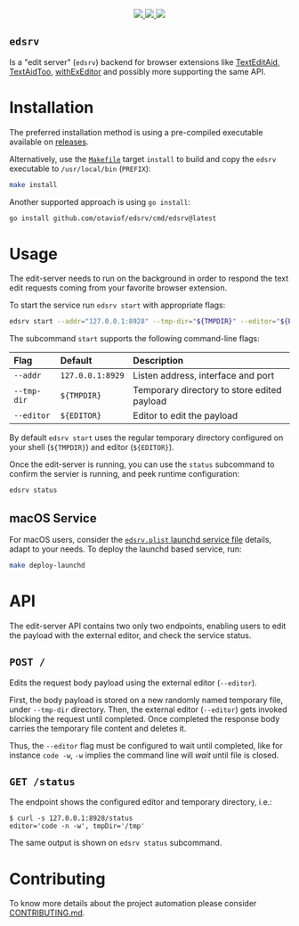 <p align="center">
    <a alt="CI" href="https://github.com/otaviof/edsrv/actions">
        <img src="https://github.com/otaviof/edsrv/actions/workflows/test.yaml/badge.svg">
    </a>
    <a alt="project quality report" href="https://goreportcard.com/report/github.com/otaviof/edsrv">
        <img src="https://goreportcard.com/badge/github.com/otaviof/edsrv">
    </a>
	<a alt="latest release" href="https://github.com/otaviof/edsrv/releases/latest">
		<img src="https://img.shields.io/github/v/release/otaviof/edsrv">
	</a>
</p>

`edsrv`
-------

Is a "edit server" (`edsrv`) backend for browser extensions like [TextEditAid][textEditAid], [TextAidToo][textAidToo], [withExEditor][withExEditor] and possibly more supporting the same API.

# Installation

The preferred installation method is using a pre-compiled executable available on [releases][repoReleases].

Alternatively, use the [`Makefile`](./Makefile) target `install` to build and copy the `edsrv` executable to `/usr/local/bin` (`PREFIX`):

```sh
make install
```

Another supported approach is using `go install`:

```sh
go install github.com/otaviof/edsrv/cmd/edsrv@latest
```

# Usage

The edit-server needs to run on the background in order to respond the text edit requests coming from your favorite browser extension.

To start the service run `edsrv start` with appropriate flags:

```sh
edsrv start --addr="127.0.0.1:8928" --tmp-dir="${TMPDIR}" --editor="${EDITOR}"
```

The subcommand `start` supports the following command-line flags:

| Flag        | Default          | Description                                 |
| :---------- | :--------------- | :------------------------------------------ |
| `--addr`    | `127.0.0.1:8929` | Listen address, interface and port          |
| `--tmp-dir` | `${TMPDIR}`      | Temporary directory to store edited payload |
| `--editor`  | `${EDITOR}`      | Editor to edit the payload                  |

By default `edsrv start` uses the regular temporary directory configured on your shell (`${TMPDIR}`) and editor (`${EDITOR}`).

Once the edit-server is running, you can use the `status` subcommand to confirm the servier is running, and peek runtime configuration:

```sh
edsrv status
```

## macOS Service

For macOS users, consider the [`edsrv.plist` launchd service file](./contrib/edsrv.plist) details, adapt to your needs. To deploy the launchd based service, run:

```sh
make deploy-launchd
```

# API

The edit-server API contains two only two endpoints, enabling users to edit the payload with the external editor, and check the service status.

## `POST /` 

Edits the request body payload using the external editor (`--editor`).

First, the body payload is stored on a new randomly named temporary file, under `--tmp-dir` directory. Then, the external editor (`--editor`) gets invoked blocking the request until completed. Once completed the response body carries the temporary file content and deletes it.

Thus, the `--editor` flag must be configured to wait until completed, like for instance `code -w`, `-w` implies the command line will *wait* until file is closed.

## `GET /status`

The endpoint shows the configured editor and temporary directory, i.e.:

```
$ curl -s 127.0.0.1:8928/status
editor='code -n -w', tmpDir='/tmp'
```

The same output is shown on `edsrv status` subcommand.

# Contributing

To know more details about the project automation please consider [CONTRIBUTING.md](./CONTRIBUTING.md).

[repoReleases]: https://github.com/otaviof/edsrv/releases
[textAidToo]: https://chrome.google.com/webstore/detail/text-aid-too/klbcooigafjpbiahdjccmajnaehomajc
[textEditAid]: https://chrome.google.com/webstore/detail/texteditaid/ppoadiihggafnhokfkpphojggcdigllp
[withExEditor]: https://chrome.google.com/webstore/detail/withexeditor/koghhpkkcndhhclklnnnhcpkkplfkgoi
